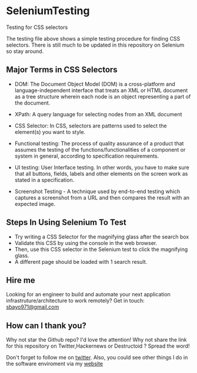 # SeleniumTesting
Testing for CSS selectors

The testing file above shows a simple testing procedure for finding CSS selectors. There is still much to be updated in this repository on Selenium so stay around. 

## Major Terms in CSS Selectors
- DOM: The Document Object Model (DOM) is a cross-platform and language-independent interface that treats an XML or HTML document as a tree structure wherein each node is an object representing a part of the document.

- XPath: A query language for selecting nodes from an XML document

- CSS Selector: In CSS, selectors are patterns used to select the element(s) you want to style.

- Functional testing: The process of quality assurance of a product that assumes the testing of the functions/functionalities of a component or system in general, according to specification requirements.

- UI testing: User Interface testing. In other words, you have to make sure that all buttons, fields, labels and other elements on the screen work as stated in a specification.
- Screenshot Testing - A technique used by end-to-end testing which captures a screenshot from a URL and then compares the result with an expected image.


## Steps In Using Selenium To Test
- Try writing a CSS Selector for the magnifying glass after the search box
- Validate this CSS by using the console in the web browser.
- Then, use this CSS selector in the Selenium test to click the magnifying glass.
- A different page should be loaded with 1 search result.

## Hire me
Looking for an engineer to build and automate your next application infrastruture/architecture to work remotely? Get in touch: sbayo971@gmail.com

## How can I thank you?
Why not star the Github repo? I'd love the attention! Why not share the link for this repository on Twitter,Hackernews or Destructoid ? Spread the word!

Don't forget to follow me on [twitter](https://twitter.com/SamuelArogbonlo). Also, you could see other things I do in the software enviroment via my [website](https://samuelarogbonlo.github.io/)
